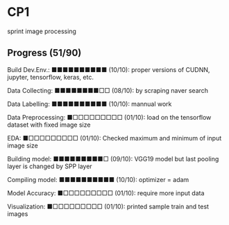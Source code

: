 # CP1
sprint image processing

## Progress (51/90)

Build Dev.Env.:       ■■■■■■■■■■ (10/10): proper versions of CUDNN, jupyter, tensorflow, keras, etc.

Data Collecting:      ■■■■■■■■□□ (08/10): by scraping naver search

Data Labelling:       ■■■■■■■■■■ (10/10): mannual work

Data Preprocessing:   ■□□□□□□□□□ (01/10): load on the tensorflow dataset with fixed image size

EDA:                  ■□□□□□□□□□ (01/10): Checked maximum and minimum of input image size


Building model:       ■■■■■■■■■□ (09/10): VGG19 model but last pooling layer is changed by SPP layer

Compiling model:      ■■■■■■■■■■ (10/10): optimizer = adam

Model Accuracy:       ■□□□□□□□□□ (01/10): require more input data

Visualization:        ■□□□□□□□□□ (01/10): printed sample train and test images


